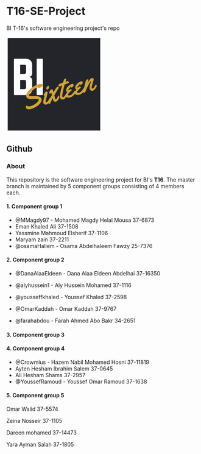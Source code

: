 # T16-SE-Project
BI T-16's software engineering project's repo

![Logo](/images/logo.png)

## Github

### About
This repository is the software engineering project for BI's **T16**. The master branch is maintained by 5 component groups consisting of 4 members each.

#### 1. Component group 1
* @MMagdy97 - Mohamed Magdy Helal Mousa 37-6873
* Eman Khaled Ali 37-1508
* Yassmine Mahmoud Elsherif 37-1106
* Maryam zain 37-2211 
* @osamaHaliem - Osama Abdelhaleem Fawzy 25-7376

#### 2. Component group 2

* @DanaAlaaEldeen - Dana Alaa Eldeen Abdelhai 37-16350

* @alyhussein1 - Aly Hussein Mohamed 37-1116

* @yousseffkhaled - Youssef Khaled 37-2598

* @OmarKaddah - Omar Kaddah 37-9767

* @farahabdou - Farah Ahmed Abo Bakr 34-2651

#### 3. Component group 3

#### 4. Component group 4
* @Crowmius - Hazem Nabil Mohamed Hosni 37-11819 
* Ayten Hesham Ibrahim Salem 37-0645
* Ali Hesham Shams 37-2957
* @YoussefRamoud - Youssef Omar Ramoud 37-1638

#### 5. Component group 5
Omar Walid 37-5574


Zeina Nosseir 37-1105


Dareen mohamed 37-14473


Yara Ayman Salah 37-1805
